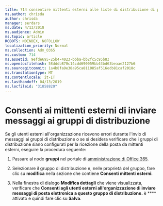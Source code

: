 ```yaml
---
title: 714 consentire mittenti esterni alle liste di distribuzione di posta elettronica
ms.author: chrisda
author: chrisda
manager: serdars
ms.date: 4/13/2018
ms.audience: Admin
ms.topic: article
ROBOTS: NOINDEX, NOFOLLOW
localization_priority: Normal
ms.collection: Adm_O365
ms.custom: 714
ms.assetid: 9efde695-25b4-4023-bbba-bb2fc5c95b83
ms.openlocfilehash: 58dddb870c14cdd690059bb43bd63beaae2127b6
ms.sourcegitcommit: 1a4b8fa9e38a95ca811085af516edb81caf2018c
ms.translationtype: MT
ms.contentlocale: it-IT
ms.lasthandoff: 04/13/2019
ms.locfileid: "31858820"
---
```

# <a name="allow-external-senders-to-send-messages-to-distribution-groups"></a>Consenti ai mittenti esterni di inviare messaggi ai gruppi di distribuzione

Se gli utenti esterni all'organizzazione ricevono errori durante l'invio di messaggi ai gruppi di distribuzione o se si desidera verificare che i gruppi di distribuzione siano configurati per la ricezione della posta da mittenti esterni, eseguire la procedura seguente:

1. Passare al nodo **gruppi** nel portale di [amministrazione di Office 365](https://portal.office.com/adminportal/home#/groups).

2. Selezionare il gruppo di distribuzione e, nelle proprietà del gruppo, fare clic su **modifica** nella sezione che contiene **Consenti mittenti esterni**.

3. Nella finestra di dialogo **Modifica dettagli** che viene visualizzata, verificare che **Consenti agli utenti esterni all'organizzazione di inviare messaggi di posta elettronica a questo gruppo di distribuzione.** è **** attivato e quindi fare clic su **Salva**.
